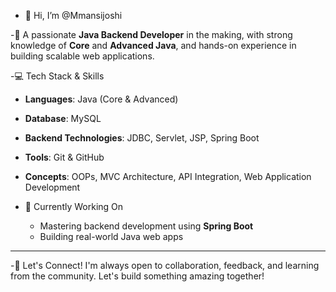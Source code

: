 - 👋 Hi, I’m @Mmansijoshi

-🎯 A passionate **Java Backend Developer** in the making, with strong knowledge of **Core** and **Advanced Java**, and hands-on experience in building scalable web applications.

-💻 Tech Stack & Skills
   - **Languages**: Java (Core & Advanced)  
   - **Database**: MySQL  
   - **Backend Technologies**: JDBC, Servlet, JSP, Spring Boot  
   - **Tools**: Git & GitHub  
   - **Concepts**: OOPs, MVC Architecture, API Integration, Web Application Development

- 🌱 Currently Working On
   - Mastering backend development using **Spring Boot**
   - Building real-world Java web apps

---

-🤝 Let's Connect!
    I'm always open to collaboration, feedback, and learning from the community. Let's build something amazing together!




